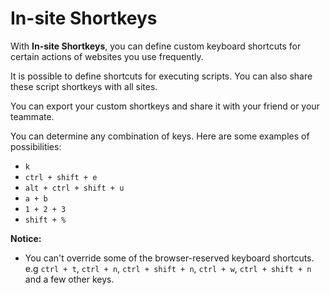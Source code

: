 # In-site Shortkeys

With **In-site Shortkeys**, you can define custom keyboard shortcuts for certain actions of websites you use frequently.

It is possible to define shortcuts for executing scripts. You can also share these script shortkeys with all sites.

You can export your custom shortkeys and share it with your friend or your teammate.

You can determine any combination of keys. Here are some examples of possibilities:

- `k`
- `ctrl + shift + e`
- `alt + ctrl + shift + u`
- `a + b`
- `1 + 2 + 3`
- `shift + %`


**Notice:**
- You can't override some of the browser-reserved keyboard shortcuts. e.g `ctrl + t`, `ctrl + n`, `ctrl + shift + n`, `ctrl + w`, `ctrl + shift + n` and a few other keys.

